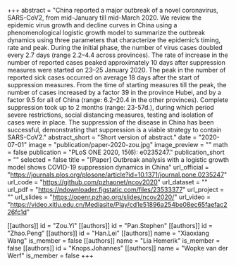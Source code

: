 +++
abstract = "China reported a major outbreak of a novel coronavirus, SARS-CoV2, from mid-January till mid-March 2020. We review the epidemic virus growth and decline curves in China using a phenomenological logistic growth model to summarize the outbreak dynamics using three parameters that characterize the epidemic’s timing, rate and peak. During the initial phase, the number of virus cases doubled every 2.7 days (range 2.2–4.4 across provinces). The rate of increase in the number of reported cases peaked approximately 10 days after suppression measures were started on 23–25 January 2020. The peak in the number of reported sick cases occurred on average 18 days after the start of suppression measures. From the time of starting measures till the peak, the number of cases increased by a factor 39 in the province Hubei, and by a factor 9.5 for all of China (range: 6.2–20.4 in the other provinces). Complete suppression took up to 2 months (range: 23-57d.), during which period severe restrictions, social distancing measures, testing and isolation of cases were in place. The suppression of the disease in China has been successful, demonstrating that suppression is a viable strategy to contain SARS-CoV2."
abstract_short = "Short version of abstract."
date = "2020-07-01"
image = "publication/paper-2020-zou.jpg"
image_preview = ""
math = false
publication = "PLoS ONE 2020, 15(6): e0235247."
publication_short = ""
selected = false
title = "[Paper] Outbreak analysis with a logistic growth model shows COVID-19 suppression dynamics in China"
url_official = "https://journals.plos.org/plosone/article?id=10.1371/journal.pone.0235247"
url_code = "https://github.com/pzhaonet/ncov2020"
url_dataset = ""
url_pdf = "https://ndownloader.figstatic.com/files/23533377"
url_project = ""
url_slides = "https://openr.pzhao.org/slides/ncov2020/"
url_video = "https://video.xjtlu.edu.cn/Mediasite/Play/cd1e51896a254be08ec65faefac226fc1d"

[[authors]]
    id = "Zou.Yi"
[[authors]]
    id = "Pan.Stephen"
[[authors]]
    id = "Zhao.Peng"
[[authors]]
    id = "Han.Lei"
[[authors]]
    name = "Xiaoxiang Wang"
    is_member = false
[[authors]]
    name = "Lia Hemerik"
    is_member = false
[[authors]]
    id = "Knops.Johannes"
[[authors]]
    name = "Wopke van der Werf"
    is_member = false
+++
